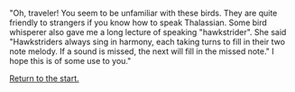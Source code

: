 "Oh, traveler!  You seem to be unfamiliar with these birds.  They are quite friendly to strangers if you
know how to speak Thalassian.  Some bird whisperer also gave me a long lecture of speaking "hawkstrider".
She said "Hawkstriders always sing in harmony, each taking turns to fill in their two note melody.  If a
sound is missed, the next will fill in the missed note."  I hope this is of some use to you."

[Return to the start.](../start.md)